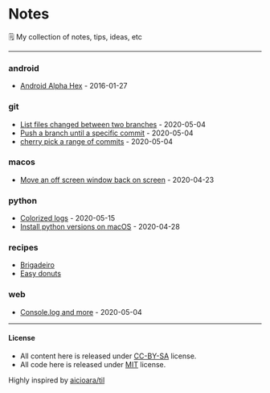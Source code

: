 # Notes

🗒 My collection of notes, tips, ideas, etc

---

### android

- [Android Alpha Hex](android/alpha-hex-2016-01-27.md) - 2016-01-27

### git

- [List files changed between two branches](git/list-files-changed-between-branches-2020-05-04.md) - 2020-05-04
- [Push a branch until a specific commit](git/push-until-some-specific-commit-2020-05-04.md) - 2020-05-04
- [cherry pick a range of commits](git/cherry-pick-a-range-of-commits-2020-05-04.md) - 2020-05-04

### macos

- [Move an off screen window back on screen](macos/move-an-off-screen-window-back-on-screen-2020-04-23.md) - 2020-04-23

### python

- [Colorized logs](python/colorized-logs-2020-05-15.md) - 2020-05-15
- [Install python versions on macOS](python/install-python-versions-on-macos-2020-04-28.md) - 2020-04-28

### recipes

- [Brigadeiro](recipes/brigadeiro.md)
- [Easy donuts](recipes/easy-donuts-2-ingredients.md)

### web

- [Console.log and more](web/console-log-2020-05-04.md) - 2020-05-04

---    
#### License
- All content here is released under [CC-BY-SA](LICENSE-CC-BY-SA) license.
- All code here is released under [MIT](LICENSE-MIT) license.

Highly inspired by [aicioara/til](https://github.com/aicioara/til)
